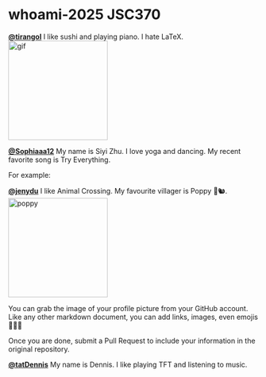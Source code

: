 # whoami-2025 JSC370


[**@tirangol**](https://github.com/tirangol) I like sushi and playing piano. I hate LaTeX. <img src='https://media.tenor.com/LVeZa0OwoVgAAAAM/shock-shocked.gif' alt='gif' width='200px'>

[**@Sophiaaa12**](https://github.com/Sophiaaa12) My name is Siyi Zhu. I love yoga and dancing. My recent favorite song is Try Everything.

For example:

[**@jenydu**](https://github.com/jenydu) I like Animal Crossing. My favourite villager is Poppy 🍂🐿️. <img src="https://preview.redd.it/f79f0cv1o7j51.jpg?auto=webp&s=1e572edf80d0eba0c35c77c3c81231d9e626d366" alt="poppy" width="200px">

You can grab the image of your profile picture from your GitHub account. Like any other markdown document, you can add links, images, even emojis 🍋🍰🐸

Once you are done, submit a Pull Request to include your information in the original repository.

[**@tatDennis**](https://github.com/tatDennis) My name is Dennis. I like playing TFT and listening to music. 